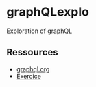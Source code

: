 # graphQLexplo
Exploration of graphQL

## Ressources
- [graphql.org](https://graphql.org/)
- [Exercice](https://www.digitalocean.com/community/tutorials/a-practical-graphql-getting-started-guide-with-nodejs)
